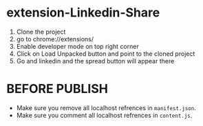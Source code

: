 # extension-Linkedin-Share
1. Clone the project<br>
2. go to chrome://extensions/<br>
3. Enable developer mode on top right corner<br>
4. Click on Load Unpacked button and point to the cloned project<br>
5. Go and linkedin and the spread button will appear there


# BEFORE PUBLISH
* Make sure you remove all localhost refrences in `manifest.json`.
* Make sure you comment all localhost refrences in `content.js`.